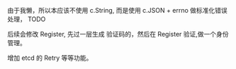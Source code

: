 由于我懒，所以本应该不使用 c.String, 而是使用 c.JSON + errno 做标准化错误处理， TODO

后续会修改 Register, 先过一层生成 验证码的，然后在 Register 验证,做一个身份管理。

增加 etcd 的 Retry 等等功能。
